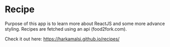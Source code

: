 # Recipe
Purpose of this app is to learn more about ReactJS and some more advance styling. Recipes are fetched using an api (food2fork.com).

Check it out here: https://harkamalsi.github.io/recipes/ 

